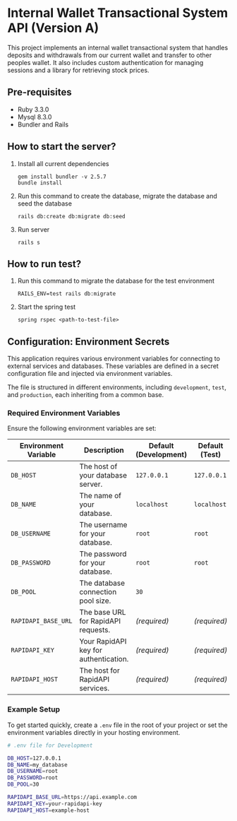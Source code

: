 # Internal Wallet Transactional System API (Version A)

This project implements an internal wallet transactional system that handles deposits and withdrawals from our current wallet and transfer to other peoples wallet. It also includes custom authentication for managing sessions and a library for retrieving stock prices.

## Pre-requisites
- Ruby 3.3.0
- Mysql 8.3.0
- Bundler and Rails

## How to start the server?
1. Install all current dependencies
    ```
    gem install bundler -v 2.5.7
    bundle install
    ```

2. Run this command to create the database, migrate the database and seed the database
    ```
    rails db:create db:migrate db:seed
    ```

3. Run server
    ```
    rails s
    ```

## How to run test?

1. Run this command to migrate the database for the test environment
    ```
    RAILS_ENV=test rails db:migrate
    ```

2. Start the spring test
    ```
    spring rspec <path-to-test-file>
    ```

## Configuration: Environment Secrets

This application requires various environment variables for connecting to external services and databases. These variables are defined in a secret configuration file and injected via environment variables.

The file is structured in different environments, including `development`, `test`, and `production`, each inheriting from a common base.

### Required Environment Variables

Ensure the following environment variables are set:

| Environment Variable   | Description                                        | Default (Development) | Default (Test) |
|------------------------|----------------------------------------------------|-----------------------|----------------|
| `DB_HOST`              | The host of your database server.                  | `127.0.0.1`           | `127.0.0.1`    |
| `DB_NAME`              | The name of your database.                         | `localhost`             | `localhost`      |
| `DB_USERNAME`          | The username for your database.                    | `root`                | `root`         |
| `DB_PASSWORD`          | The password for your database.                    | `root`                | `root`         |
| `DB_POOL`              | The database connection pool size.                 | `30`                  |                |
| `RAPIDAPI_BASE_URL`     | The base URL for RapidAPI requests.                | *(required)*          | *(required)*   |
| `RAPIDAPI_KEY`          | Your RapidAPI key for authentication.              | *(required)*          | *(required)*   |
| `RAPIDAPI_HOST`         | The host for RapidAPI services.                    | *(required)*          | *(required)*   |

### Example Setup

To get started quickly, create a `.env` file in the root of your project or set the environment variables directly in your hosting environment.

```bash
# .env file for Development

DB_HOST=127.0.0.1
DB_NAME=my_database
DB_USERNAME=root
DB_PASSWORD=root
DB_POOL=30

RAPIDAPI_BASE_URL=https://api.example.com
RAPIDAPI_KEY=your-rapidapi-key
RAPIDAPI_HOST=example-host
```
